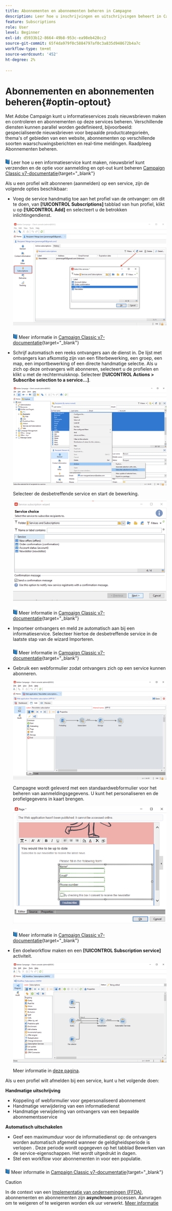 ```yaml
---
title: Abonnementen en abonnementen beheren in Campagne
description: Leer hoe u inschrijvingen en uitschrijvingen beheert in Campaign v8.
feature: Subscriptions
role: User
level: Beginner
exl-id: d5933b12-8664-49b8-953c-ea98eb428cc2
source-git-commit: 65f4da979f0c5884797af0c3a835d948672b4a7c
workflow-type: tm+mt
source-wordcount: '452'
ht-degree: 2%

---
```


# Abonnementen en abonnementen beheren{#optin-optout}

Met Adobe Campaign kunt u informatieservices zoals nieuwsbrieven maken en controleren en abonnementen op deze services beheren. Verschillende diensten kunnen parallel worden gedefinieerd, bijvoorbeeld: gespecialiseerde nieuwsbrieven voor bepaalde productcategorieën, thema&#39;s of gebieden van een website, abonnementen op verschillende soorten waarschuwingsberichten en real-time meldingen. Raadpleeg Abonnementen beheren.

![](../assets/do-not-localize/book.png) Leer hoe u een informatieservice kunt maken, nieuwsbrief kunt verzenden en de optie voor aanmelding en opt-out kunt beheren [Campaign Classic v7-documentatie](https://experienceleague.adobe.com/docs/campaign-classic/using/sending-messages/subscriptions-and-referrals/managing-subscriptions.html){target="_blank"}

Als u een profiel wilt abonneren (aanmelden) op een service, zijn de volgende opties beschikbaar:

* Voeg de service handmatig toe aan het profiel van de ontvanger: om dit te doen, van **[!UICONTROL Subscriptions]** tabblad van hun profiel, klikt u op **[!UICONTROL Add]** en selecteert u de betrokken inlichtingendienst.

   ![](assets/subscribe-to-a-service.png)

   ![](../assets/do-not-localize/book.png) Meer informatie in [Campaign Classic v7-documentatie](https://experienceleague.adobe.com/docs/campaign-classic/using/getting-started/profile-management/editing-a-profile.html#deliveries-tab){target="_blank"}

* Schrijf automatisch een reeks ontvangers aan de dienst in. De lijst met ontvangers kan afkomstig zijn van een filterbewerking, een groep, een map, een importbewerking of een directe handmatige selectie. Als u zich op deze ontvangers wilt abonneren, selecteert u de profielen en klikt u met de rechtermuisknop. Selecteer **[!UICONTROL Actions > Subscribe selection to a service...]**.

   ![](assets/subscribe-selection.png)

   Selecteer de desbetreffende service en start de bewerking.

   ![](assets/subscribe-confirm.png)

   ![](../assets/do-not-localize/book.png) Meer informatie in [Campaign Classic v7-documentatie](https://experienceleague.adobe.com/docs/campaign-classic/using/getting-started/profile-management/editing-a-profile.html#deliveries-tab){target="_blank"}


* Importeer ontvangers en meld ze automatisch aan bij een informatieservice. Selecteer hiertoe de desbetreffende service in de laatste stap van de wizard Importeren.

   ![](../assets/do-not-localize/book.png) Meer informatie in [Campaign Classic v7-documentatie](https://experienceleague.adobe.com/docs/campaign-classic/using/getting-started/importing-and-exporting-data/generic-imports-exports/executing-import-jobs.html#step-5---additional-step-when-importing-recipients){target="_blank"}

* Gebruik een webformulier zodat ontvangers zich op een service kunnen abonneren.

   ![](assets/opt-in-webapp.png)

   Campagne wordt geleverd met een standaardwebformulier voor het beheren van aanmeldingsgegevens. U kunt het personaliseren en de profielgegevens in kaart brengen.

   ![](assets/web-app.png)

   ![](../assets/do-not-localize/book.png) Meer informatie in [Campaign Classic v7-documentatie](https://experienceleague.adobe.com/docs/campaign-classic/using/designing-content/web-forms/use-cases--web-forms.html#create-a-subscription--form-with-double-opt-in){target="_blank"}


* Een doelworkflow maken en een **[!UICONTROL Subscription service]** activiteit.

   ![](assets/wf-subscription.png)

   Meer informatie in [deze pagina](https://experienceleague.adobe.com/docs/campaign/automation/workflows/wf-activities/targeting-activities/subscription-services.html).

Als u een profiel wilt afmelden bij een service, kunt u het volgende doen:

**Handmatige uitschrijving**

* Koppeling of webformulier voor gepersonaliseerd abonnement
* Handmatige verwijdering van een informatiedienst
* Handmatige verwijdering van ontvangers van een bepaalde abonnementsservice

**Automatisch uitschakelen**

* Geef een maximumduur voor de informatiedienst op: de ontvangers worden automatisch afgemeld wanneer de geldigheidsperiode is verlopen . Deze periode wordt opgegeven op het tabblad Bewerken van de service-eigenschappen. Het wordt uitgedrukt in dagen.
* Stel een workflow voor abonnementen in voor een populatie.

![](../assets/do-not-localize/book.png) Meer informatie in [Campaign Classic v7-documentatie](https://experienceleague.adobe.com/docs/campaign-classic/using/sending-messages/subscriptions-and-referrals/managing-subscriptions.html#unsubscribing-a-recipient-from-a-service){target="_blank"}


>[!CAUTION]
>
>In de context van een [Implementatie van ondernemingen (FFDA)](../architecture/enterprise-deployment.md), abonnementen en abonnementen zijn **asynchroon** processen. Aanvragen om te weigeren of te weigeren worden elk uur verwerkt. [Meer informatie](../architecture/new-apis.md#sub-apis)

<!--
You can also enable your delivery recipients to forward messages to a friend. To do this, insert the relevant links into your delivery. You may then track this sharing process as well as the number of visits to the concerned pages. 

![](../assets/do-not-localize/book.png) For more on this capability, refer to [Campaign Classic v7 documentation](https://experienceleague.adobe.com/docs/campaign-classic/using/sending-messages/subscriptions-and-referrals/viral-and-social-marketing.html#viral-marketing--forward-to-a-friend){target="_blank"}
-->

